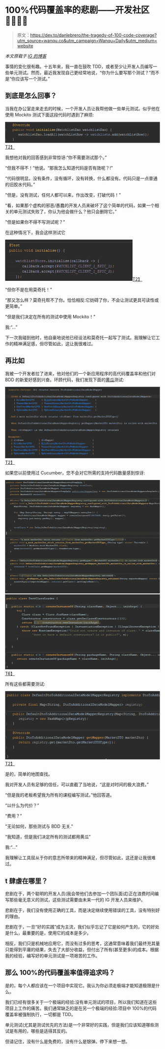 # 100%代码覆盖率的悲剧——开发社区👩‍💻👨‍💻

> 原文：<https://dev.to/danlebrero/the-tragedy-of-100-code-coverage?utm_source=wanqu.co&utm_campaign=Wanqu+Daily&utm_medium=website>

*本文原载于 [IG 的博客](http://labs.ig.com/code-coverage-100-percent-tragedy)*

事情的变化很有趣。十五年来，我一直在鼓吹 TDD，或者至少让开发人员编写一些单元测试。然而，最近我发现自己更经常地说，“你为什么要写那个测试？”而不是“你应该写一个测试。”

## [](#what-is-going-on)到底是怎么回事？

当我在办公室走来走去的时候，一个开发人员让我帮他做一些单元测试。似乎他在使用 Mockito 测试下面这段代码时遇到了麻烦:

[![mockito](img/823e33c47b0ca2d6fe72951bfcb6aaba.png)T2】](https://res.cloudinary.com/practicaldev/image/fetch/s--aB38Ro3H--/c_limit%2Cf_auto%2Cfl_progressive%2Cq_auto%2Cw_880/https://labs.ig.com/sites/default/files/init_0.png)

我想他对我的回答感到非常惊讶:“你不需要测试那个。”

“但我不得不！”他说。“那我怎么知道代码是否有效呢？!"

“代码很明显。没有条件，没有循环，没有转换，什么都没有。代码只是一点普通的旧胶水代码。”

"但是，没有测试，任何人都可以来，作出改变，打破代码！"

“看，如果那个虚构的邪恶/愚蠢的开发人员来破坏了这个简单的代码，如果一个相关的单元测试失败了，你认为他会做什么？他只会删除它。”

"但是如果你不得不写测试呢？"

在这种情况下，我会这样测试它

[![no-mockito](img/caf6f9da14ead92b15e44a1a3b7fc9c5.png)T2】](https://res.cloudinary.com/practicaldev/image/fetch/s--1TYJX-J0--/c_limit%2Cf_auto%2Cfl_progressive%2Cq_auto%2Cw_880/https://labs.ig.com/sites/default/files/init-test.png)

“但你不是在用莫奇托！”

“那又怎么样？莫奇托帮不了你。恰恰相反:它妨碍了你，不会让测试更具可读性或更简单。”

"但是我们决定在所有的测试中使用 Mockito！"

我:“…”

下一次我碰到他时，他自豪地说他已经设法和莫奇托一起写了测试。我理解让它工作的精神满足感，但尽管如此，这让我很难过。

## [](#another-example)再比如

我被一个开发者拉了进来，他对他们的一个新应用程序的高代码覆盖率和他们对 BDD 的新爱好感到兴奋。环顾代码，我们发现下面的[黄瓜](https://cucumber.io)测试:

[![cucumber](img/11dbd57081046b91cd316d87fb2da4d7.png)T2】](https://res.cloudinary.com/practicaldev/image/fetch/s--rYMomaNQ--/c_limit%2Cf_auto%2Cfl_progressive%2Cq_auto%2Cw_880/https://labs.ig.com/sites/default/files/cucumber-test.png)

如果您以前使用过 Cucumber，您不会对它所需的支持代码数量感到惊讶:

[![support cucumber](img/5200422334a68e25933076f99626b428.png)](https://res.cloudinary.com/practicaldev/image/fetch/s--tN2NwzUw--/c_limit%2Cf_auto%2Cfl_progressive%2Cq_auto%2Cw_880/https://labs.ig.com/sites/default/files/cucumber-support.png)
[![support cucumber 2](img/b3b56ab44e05d5038805b0dd895bee8d.png)T6】](https://res.cloudinary.com/practicaldev/image/fetch/s--DPiGJb1U--/c_limit%2Cf_auto%2Cfl_progressive%2Cq_auto%2Cw_880/https://labs.ig.com/sites/default/files/cucumber-support2.png)

所有这些都需要测试:

[![cucumber sut](img/1c7fa9c479b5d6b69e84252998444fe3.png)T2】](https://res.cloudinary.com/practicaldev/image/fetch/s--CsbRywih--/c_limit%2Cf_auto%2Cfl_progressive%2Cq_auto%2Cw_880/https://labs.ig.com/sites/default/files/cucumber-code.png)

是的，简单的地图查找。

我对开发人员有足够的信任，可以直截了当地说，“这是对时间的极大浪费。”

“但是我的老板希望我为所有的课程编写测试，”他回答道。

“以什么为代价？”

“费用？”

"无论如何，那些测试与 BDD 无关."

“我知道，但是我们决定所有的测试都用黄瓜”

我:“…”

我理解让工具屈从于你的意志所带来的精神满足，但尽管如此，这还是让我很难过。

## t 肆虐在哪里？

悲剧在于，两个聪明的开发人员(我会带他们去参加一个团队面试)正在浪费时间编写那些毫无意义的测试，这些测试需要由未来一代的 IG 开发人员来维护。

悲剧在于，我们没有使用正确的工具，而是决定继续使用错误的工具，没有特别好的理由。

悲剧在于，一旦“好的实践”成为主流，我们似乎忘记了它是如何产生的，它的好处是什么，最重要的是，使用它的成本是多少。

相反，我们只是机械地应用它，而没有过多的思考，这通常意味着我们最终充其量只能得到平庸的结果，失去了大部分收益，但付出了所有(甚至更多)的成本。根据我的经验，编写好的单元测试是一项艰苦的工作。

## [](#so-is-100-code-coverage-worth%E2%80%8B%E2%80%8B-pursuing)那么 100%的代码覆盖率值得追求吗？

是的，每个人都应该在一个项目中实现它。我认为你必须走极端才能知道极限是什么。

我们已经有很多关于一个极端的经验:没有单元测试的项目，所以我们知道在这些项目上工作的痛苦。我们通常缺乏的是在另一个极端的经验:项目中 100%的代码覆盖率被强制执行，一切都是 TDD。

单元测试(尤其是测试优先的方法)是一个非常好的实践，但是我们应该知道哪些测试是有用的，哪些是适得其反的。

但请记住，没有什么是免费的，没有什么是银弹。停下来想一想。
